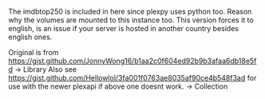 The imdbtop250 is included in here since plexpy uses python too. Reason why the volumes are mounted to this instance too.
This version forces it to english, is an issue if your server is hosted in another country besides english ones.

Original is from https://gist.github.com/JonnyWong16/b1aa2c0f604ed92b9b3afaa6db18e5fd -> Library
Also see https://gist.github.com/Hellowlol/3fa001f0763ae8035af90ce4b548f3ad for use with the newer plexapi if above one doesnt work. -> Collection
